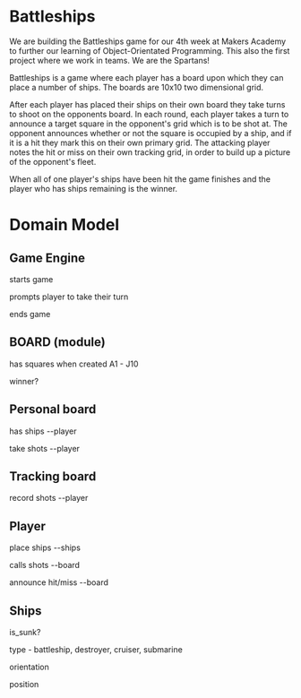 Battleships
============

We are building the Battleships game for our 4th week at Makers Academy to further our learning of Object-Orientated Programming. This also the first project where we work in teams. We are the Spartans!

Battleships is a game where each player has a board upon which they can place a number of ships. The boards are 10x10 two dimensional grid.

After each player has placed their ships on their own board they take turns to shoot on the opponents board. In each round, each player takes a turn to announce a target square in the opponent's grid which is to be shot at. The opponent announces whether or not the square is occupied by a ship, and if it is a hit they mark this on their own primary grid. The attacking player notes the hit or miss on their own tracking grid, in order to build up a picture of the opponent's fleet.

When all of one player's ships have been hit the game finishes and the player who has ships remaining is the winner.

Domain Model
=============

Game Engine
-----------
<p>starts game</p>
<p>prompts player to take their turn</p>
<p>ends game</p>

BOARD (module)
---------------
<p>has squares when created A1 - J10</p>
<p>winner?</p>

Personal board
--------------
<p>has ships --player</p>
<p>take shots --player</p>

Tracking board
--------------
<p>record shots --player</p>

Player 
-------
<p>place ships --ships</p>
<p>calls shots --board</p>
<p>announce hit/miss --board</p>

Ships
-------
<p>is_sunk?</p>
<p>type - battleship, destroyer, cruiser, submarine</p>
<p>orientation</p>
<p>position</p>


